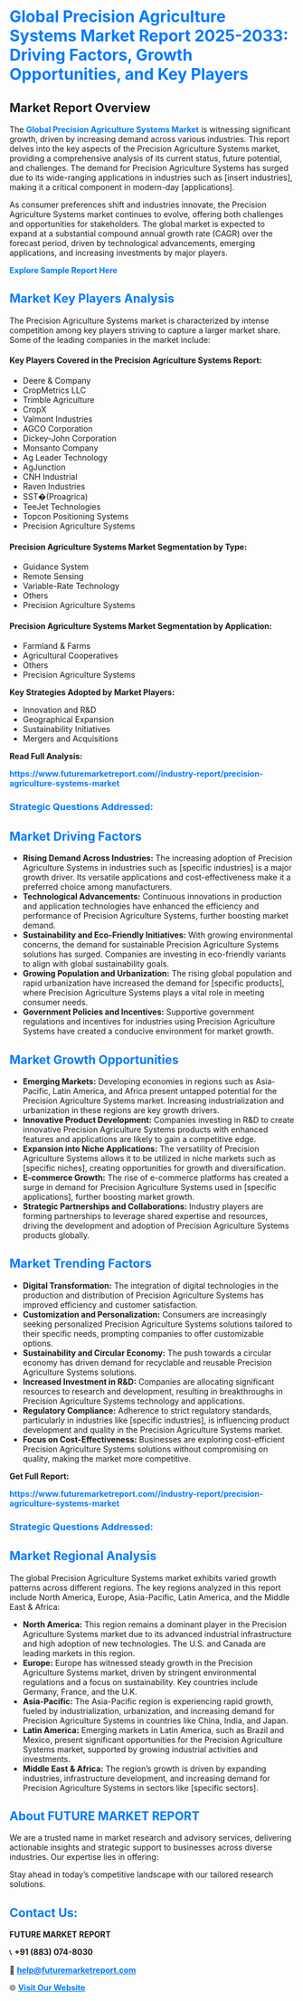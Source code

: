 <h1 style="color: #007BFF;">Global Precision Agriculture Systems Market Report 2025-2033: Driving Factors, Growth Opportunities, and Key Players</h1>

<section id="overview">
<h2>Market Report Overview</h2>
<p>The <a href="https://www.futuremarketreport.com//industry-report/precision-agriculture-systems-market" style="color: #007BFF; text-decoration: none;"><strong>Global Precision Agriculture Systems Market</strong></a> is witnessing significant growth, driven by increasing demand across various industries. This report delves into the key aspects of the Precision Agriculture Systems market, providing a comprehensive analysis of its current status, future potential, and challenges. The demand for Precision Agriculture Systems has surged due to its wide-ranging applications in industries such as [insert industries], making it a critical component in modern-day [applications].</p>
<p>As consumer preferences shift and industries innovate, the Precision Agriculture Systems market continues to evolve, offering both challenges and opportunities for stakeholders. The global market is expected to expand at a substantial compound annual growth rate (CAGR) over the forecast period, driven by technological advancements, emerging applications, and increasing investments by major players.</p>
</section>

<section id="overview">
<p><a href="https://www.futuremarketreport.com//request-sample/reportId=55101" style="color: #007BFF; text-decoration: none;"><strong>Explore Sample Report Here</strong></a></p>
</section>

<section id="key-players">
<h2 style="color: #007BFF;">Market Key Players Analysis</h2>
<p>The Precision Agriculture Systems market is characterized by intense competition among key players striving to capture a larger market share. Some of the leading companies in the market include:</p>
<h4>Key Players Covered in the Precision Agriculture Systems Report:</h4>
<ul><li>Deere &amp; Company</li><li>CropMetrics LLC</li><li>Trimble Agriculture</li><li>CropX</li><li>Valmont Industries</li><li>AGCO Corporation</li><li>Dickey-John Corporation</li><li>Monsanto Company</li><li>Ag Leader Technology</li><li>AgJunction</li><li>CNH Industrial</li><li>Raven Industries</li><li>SST�(Proagrica)</li><li>TeeJet Technologies</li><li>Topcon Positioning Systems</li><li>Precision Agriculture Systems</li></ul>
<h4>Precision Agriculture Systems Market Segmentation by Type:</h4>
<ul><li>Guidance System</li><li>Remote Sensing</li><li>Variable-Rate Technology</li><li>Others</li><li>Precision Agriculture Systems</li></ul>

<h4>Precision Agriculture Systems Market Segmentation by Application:</h4>
<ul><li>Farmland &amp; Farms</li><li>Agricultural Cooperatives</li><li>Others</li><li>Precision Agriculture Systems</li></ul>
<p><strong>Key Strategies Adopted by Market Players:</strong></p>
<ul>
<li>Innovation and R&D</li>
<li>Geographical Expansion</li>
<li>Sustainability Initiatives</li>
<li>Mergers and Acquisitions</li>
</ul>
</section>

<section>
<p><strong>Read Full Analysis: </strong></p><a href="https://www.futuremarketreport.com//industry-report/precision-agriculture-systems-market" style="color: #007BFF; text-decoration: none;"><strong>https://www.futuremarketreport.com//industry-report/precision-agriculture-systems-market</strong></a>
<h3 style="color: #007BFF;">Strategic Questions Addressed:</h3>
</section>

<section id="driving-factors">
<h2 style="color: #007BFF;">Market Driving Factors</h2>
<ul>
<li><strong>Rising Demand Across Industries:</strong> The increasing adoption of Precision Agriculture Systems in industries such as [specific industries] is a major growth driver. Its versatile applications and cost-effectiveness make it a preferred choice among manufacturers.</li>
<li><strong>Technological Advancements:</strong> Continuous innovations in production and application technologies have enhanced the efficiency and performance of Precision Agriculture Systems, further boosting market demand.</li>
<li><strong>Sustainability and Eco-Friendly Initiatives:</strong> With growing environmental concerns, the demand for sustainable Precision Agriculture Systems solutions has surged. Companies are investing in eco-friendly variants to align with global sustainability goals.</li>
<li><strong>Growing Population and Urbanization:</strong> The rising global population and rapid urbanization have increased the demand for [specific products], where Precision Agriculture Systems plays a vital role in meeting consumer needs.</li>
<li><strong>Government Policies and Incentives:</strong> Supportive government regulations and incentives for industries using Precision Agriculture Systems have created a conducive environment for market growth.</li>
</ul>
</section>

<section id="growth-opportunities">
<h2 style="color: #007BFF;">Market Growth Opportunities</h2>
<ul>
<li><strong>Emerging Markets:</strong> Developing economies in regions such as Asia-Pacific, Latin America, and Africa present untapped potential for the Precision Agriculture Systems market. Increasing industrialization and urbanization in these regions are key growth drivers.</li>
<li><strong>Innovative Product Development:</strong> Companies investing in R&D to create innovative Precision Agriculture Systems products with enhanced features and applications are likely to gain a competitive edge.</li>
<li><strong>Expansion into Niche Applications:</strong> The versatility of Precision Agriculture Systems allows it to be utilized in niche markets such as [specific niches], creating opportunities for growth and diversification.</li>
<li><strong>E-commerce Growth:</strong> The rise of e-commerce platforms has created a surge in demand for Precision Agriculture Systems used in [specific applications], further boosting market growth.</li>
<li><strong>Strategic Partnerships and Collaborations:</strong> Industry players are forming partnerships to leverage shared expertise and resources, driving the development and adoption of Precision Agriculture Systems products globally.</li>
</ul>
</section>

<section id="trending-factors">
<h2 style="color: #007BFF;">Market Trending Factors</h2>
<ul>
<li><strong>Digital Transformation:</strong> The integration of digital technologies in the production and distribution of Precision Agriculture Systems has improved efficiency and customer satisfaction.</li>
<li><strong>Customization and Personalization:</strong> Consumers are increasingly seeking personalized Precision Agriculture Systems solutions tailored to their specific needs, prompting companies to offer customizable options.</li>
<li><strong>Sustainability and Circular Economy:</strong> The push towards a circular economy has driven demand for recyclable and reusable Precision Agriculture Systems solutions.</li>
<li><strong>Increased Investment in R&D:</strong> Companies are allocating significant resources to research and development, resulting in breakthroughs in Precision Agriculture Systems technology and applications.</li>
<li><strong>Regulatory Compliance:</strong> Adherence to strict regulatory standards, particularly in industries like [specific industries], is influencing product development and quality in the Precision Agriculture Systems market.</li>
<li><strong>Focus on Cost-Effectiveness:</strong> Businesses are exploring cost-efficient Precision Agriculture Systems solutions without compromising on quality, making the market more competitive.</li>
</ul>
</section>

<section>
<p><strong>Get Full Report: </strong></p><a href="https://www.futuremarketreport.com//industry-report/precision-agriculture-systems-market" style="color: #007BFF; text-decoration: none;"><strong>https://www.futuremarketreport.com//industry-report/precision-agriculture-systems-market</strong></a>
<h3 style="color: #007BFF;">Strategic Questions Addressed:</h3>
</section>


<section id="regional-analysis">
<h2 style="color: #007BFF;">Market Regional Analysis</h2>
<p>The global Precision Agriculture Systems market exhibits varied growth patterns across different regions. The key regions analyzed in this report include North America, Europe, Asia-Pacific, Latin America, and the Middle East & Africa:</p>
<ul>
<li><strong>North America:</strong> This region remains a dominant player in the Precision Agriculture Systems market due to its advanced industrial infrastructure and high adoption of new technologies. The U.S. and Canada are leading markets in this region.</li>
<li><strong>Europe:</strong> Europe has witnessed steady growth in the Precision Agriculture Systems market, driven by stringent environmental regulations and a focus on sustainability. Key countries include Germany, France, and the U.K.</li>
<li><strong>Asia-Pacific:</strong> The Asia-Pacific region is experiencing rapid growth, fueled by industrialization, urbanization, and increasing demand for Precision Agriculture Systems in countries like China, India, and Japan.</li>
<li><strong>Latin America:</strong> Emerging markets in Latin America, such as Brazil and Mexico, present significant opportunities for the Precision Agriculture Systems market, supported by growing industrial activities and investments.</li>
<li><strong>Middle East & Africa:</strong> The region’s growth is driven by expanding industries, infrastructure development, and increasing demand for Precision Agriculture Systems in sectors like [specific sectors].</li>
</ul>
</section>

<footer>
<h2 style="color: #007BFF;">About FUTURE MARKET REPORT</h2>
<p>We are a trusted name in market research and advisory services, delivering actionable insights and strategic support to businesses across diverse industries. Our expertise lies in offering:</p>

<p>Stay ahead in today’s competitive landscape with our tailored research solutions.</p>

<h2 style="color: #007BFF;">Contact Us:</h2>
<p><strong>FUTURE MARKET REPORT</strong></p>
<p>📞 <strong>+91 (883) 074-8030</strong></p>
<p>📧 <strong><a href="mailto:help@futuremarketreport.com" style="color: #007BFF;">help@futuremarketreport.com</a></strong></p>
<p>🌐 <strong><a href="https://www.futuremarketreport.com/" style="color: #007BFF;">Visit Our Website</a></strong></p>
</footer>